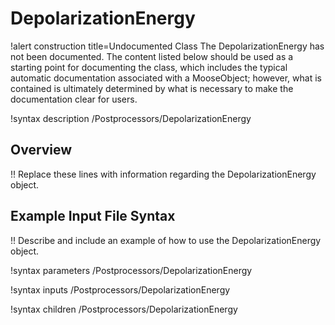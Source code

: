 # DepolarizationEnergy

!alert construction title=Undocumented Class
The DepolarizationEnergy has not been documented. The content listed below should be used as a starting point for
documenting the class, which includes the typical automatic documentation associated with a
MooseObject; however, what is contained is ultimately determined by what is necessary to make the
documentation clear for users.

!syntax description /Postprocessors/DepolarizationEnergy

## Overview

!! Replace these lines with information regarding the DepolarizationEnergy object.

## Example Input File Syntax

!! Describe and include an example of how to use the DepolarizationEnergy object.

!syntax parameters /Postprocessors/DepolarizationEnergy

!syntax inputs /Postprocessors/DepolarizationEnergy

!syntax children /Postprocessors/DepolarizationEnergy
